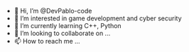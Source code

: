 - 👋 Hi, I’m @DevPablo-code
- 👀 I’m interested in game development and cyber security
- 🌱 I’m currently learning C++, Python
- 💞️ I’m looking to collaborate on ...
- 📫 How to reach me ...

<!---
DevPablo-code/DevPablo-code is a ✨ special ✨ repository because its `README.md` (this file) appears on your GitHub profile.
You can click the Preview link to take a look at your changes.
--->
